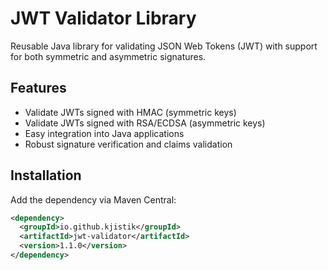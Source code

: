 # JWT Validator Library

Reusable Java library for validating JSON Web Tokens (JWT) with support for both symmetric and asymmetric signatures.

## Features

- Validate JWTs signed with HMAC (symmetric keys)
- Validate JWTs signed with RSA/ECDSA (asymmetric keys)
- Easy integration into Java applications
- Robust signature verification and claims validation

## Installation

Add the dependency via Maven Central:

```xml
<dependency>
  <groupId>io.github.kjistik</groupId>
  <artifactId>jwt-validator</artifactId>
  <version>1.1.0</version>
</dependency>
